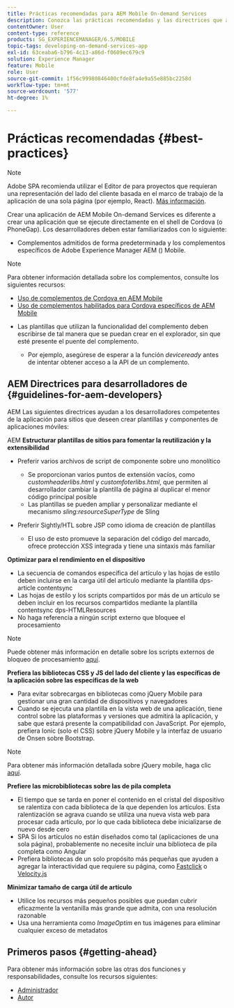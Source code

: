 ```yaml
---
title: Prácticas recomendadas para AEM Mobile On-demand Services
description: Conozca las prácticas recomendadas y las directrices que ayudan a los desarrolladores competentes de Adobe Experience Manager AEM () para sitios que desean crear plantillas y componentes de aplicaciones móviles.
contentOwner: User
content-type: reference
products: SG_EXPERIENCEMANAGER/6.5/MOBILE
topic-tags: developing-on-demand-services-app
exl-id: 63ceaba6-b796-4c13-a86d-f0609ec679c9
solution: Experience Manager
feature: Mobile
role: User
source-git-commit: 1f56c99980846400cfde8fa4e9a55e885bc2258d
workflow-type: tm+mt
source-wordcount: '577'
ht-degree: 1%

---
```


# Prácticas recomendadas {#best-practices}

>[!NOTE]
>
>Adobe SPA recomienda utilizar el Editor de para proyectos que requieran una representación del lado del cliente basada en el marco de trabajo de la aplicación de una sola página (por ejemplo, React). [Más información](/help/sites-developing/spa-overview.md).

Crear una aplicación de AEM Mobile On-demand Services es diferente a crear una aplicación que se ejecute directamente en el shell de Cordova (o PhoneGap). Los desarrolladores deben estar familiarizados con lo siguiente:

* Complementos admitidos de forma predeterminada y los complementos específicos de Adobe Experience Manager AEM () Mobile.

>[!NOTE]
>
>Para obtener información detallada sobre los complementos, consulte los siguientes recursos:
>
>* [Uso de complementos de Cordova en AEM Mobile](https://helpx.adobe.com/digital-publishing-solution/help/cordova-api.html)
>* [Uso de complementos habilitados para Cordova específicos de AEM Mobile](https://helpx.adobe.com/digital-publishing-solution/help/app-runtime-api.html)
>

* Las plantillas que utilizan la funcionalidad del complemento deben escribirse de tal manera que se puedan crear en el explorador, sin que esté presente el puente del complemento.

   * Por ejemplo, asegúrese de esperar a la función *deviceready* antes de intentar obtener acceso a la API de un complemento.

## AEM Directrices para desarrolladores de {#guidelines-for-aem-developers}

AEM Las siguientes directrices ayudan a los desarrolladores competentes de la aplicación para sitios que deseen crear plantillas y componentes de aplicaciones móviles:

AEM **Estructurar plantillas de sitios para fomentar la reutilización y la extensibilidad**

* Preferir varios archivos de script de componente sobre uno monolítico

   * Se proporcionan varios puntos de extensión vacíos, como *customheaderlibs.html* y *customfoterlibs.html*, que permiten al desarrollador cambiar la plantilla de página al duplicar el menor código principal posible
   * Las plantillas se pueden ampliar y personalizar mediante el mecanismo *sling:resourceSuperType* de Sling

* Preferir Sightly/HTL sobre JSP como idioma de creación de plantillas

   * El uso de esto promueve la separación del código del marcado, ofrece protección XSS integrada y tiene una sintaxis más familiar

**Optimizar para el rendimiento en el dispositivo**

* La secuencia de comandos específica del artículo y las hojas de estilo deben incluirse en la carga útil del artículo mediante la plantilla dps-article contentsync
* Las hojas de estilo y los scripts compartidos por más de un artículo se deben incluir en los recursos compartidos mediante la plantilla contentsync dps-HTMLResources
* No haga referencia a ningún script externo que bloquee el procesamiento

>[!NOTE]
>
>Puede obtener más información en detalle sobre los scripts externos de bloqueo de procesamiento [aquí](https://developers.google.com/speed/docs/insights/BlockingJS).

**Prefiera las bibliotecas CSS y JS del lado del cliente y las específicas de la aplicación sobre las específicas de la web**

* Para evitar sobrecargas en bibliotecas como jQuery Mobile para gestionar una gran cantidad de dispositivos y navegadores
* Cuando se ejecuta una plantilla en la vista web de una aplicación, tiene control sobre las plataformas y versiones que admitirá la aplicación, y sabe que estará presente la compatibilidad con JavaScript. Por ejemplo, prefiera Ionic (solo el CSS) sobre jQuery Mobile y la interfaz de usuario de Onsen sobre Bootstrap.

>[!NOTE]
>
>Para obtener más información detallada sobre jQuery mobile, haga clic [aquí](https://jquerymobile.com/browser-support/1.4/).

**Prefiere las microbibliotecas sobre las de pila completa**

* El tiempo que se tarda en poner el contenido en el cristal del dispositivo se ralentiza con cada biblioteca de la que dependen los artículos. Esta ralentización se agrava cuando se utiliza una nueva vista web para procesar cada artículo, por lo que cada biblioteca debe inicializarse de nuevo desde cero
* SPA Si los artículos no están diseñados como tal (aplicaciones de una sola página), probablemente no necesite incluir una biblioteca de pila completa como Angular
* Prefiera bibliotecas de un solo propósito más pequeñas que ayuden a agregar la interactividad que requiere su página, como [Fastclick](https://github.com/ftlabs/fastclick) o [Velocity.js](https://velocityjs.org)

**Minimizar tamaño de carga útil de artículo**

* Utilice los recursos más pequeños posibles que puedan cubrir eficazmente la ventanilla más grande que admita, con una resolución razonable
* Usa una herramienta como *ImageOptim* en tus imágenes para eliminar cualquier exceso de metadatos

## Primeros pasos {#getting-ahead}

Para obtener más información sobre las otras dos funciones y responsabilidades, consulte los recursos siguientes:

* [Administrador](/help/mobile/aem-mobile.md)
* [Autor](/help/mobile/aem-mobile-on-demand.md)
